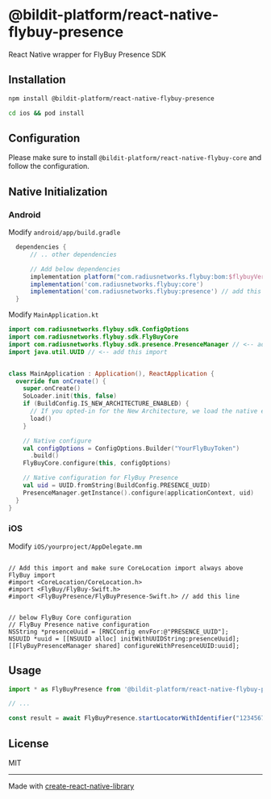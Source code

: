 # @bildit-platform/react-native-flybuy-presence

React Native wrapper for FlyBuy Presence SDK

## Installation

```sh
npm install @bildit-platform/react-native-flybuy-presence

cd ios && pod install
```

## Configuration

Please make sure to install `@bildit-platform/react-native-flybuy-core` and follow the configuration.


## Native Initialization

### Android

Modify `android/app/build.gradle`

```gradle
  dependencies {
      // .. other dependencies

      // Add below dependencies
      implementation platform("com.radiusnetworks.flybuy:bom:$flybuyVersion")
      implementation('com.radiusnetworks.flybuy:core')
      implementation('com.radiusnetworks.flybuy:presence') // add this line
  }
```

Modify `MainApplication.kt`

```kotlin
import com.radiusnetworks.flybuy.sdk.ConfigOptions
import com.radiusnetworks.flybuy.sdk.FlyBuyCore
import com.radiusnetworks.flybuy.sdk.presence.PresenceManager // <-- add this import
import java.util.UUID // <-- add this import


class MainApplication : Application(), ReactApplication {
  override fun onCreate() {
    super.onCreate()
    SoLoader.init(this, false)
    if (BuildConfig.IS_NEW_ARCHITECTURE_ENABLED) {
      // If you opted-in for the New Architecture, we load the native entry point for this app.
      load()
    }

    // Native configure
    val configOptions = ConfigOptions.Builder("YourFlyBuyToken")
      .build()
    FlyBuyCore.configure(this, configOptions)

    // Native configuration for FlyBuy Presence
    val uid = UUID.fromString(BuildConfig.PRESENCE_UUID)
    PresenceManager.getInstance().configure(applicationContext, uid)
  }
}
```


### iOS


Modify `iOS/yourproject/AppDelegate.mm`

```objc

// Add this import and make sure CoreLocation import always above FlyBuy import
#import <CoreLocation/CoreLocation.h>
#import <FlyBuy/FlyBuy-Swift.h>
#import <FlyBuyPresence/FlyBuyPresence-Swift.h> // add this line

```

```objc

// below FlyBuy Core configuration
// FlyBuy Presence native configuration
NSString *presenceUuid = [RNCConfig envFor:@"PRESENCE_UUID"];
NSUUID *uuid = [[NSUUID alloc] initWithUUIDString:presenceUuid];
[[FlyBuyPresenceManager shared] configureWithPresenceUUID:uuid];
```

## Usage


```js
import * as FlyBuyPresence from '@bildit-platform/react-native-flybuy-presence';

// ...

const result = await FlyBuyPresence.startLocatorWithIdentifier("12345678", "{'key':'value'}");
```

## License

MIT

---

Made with [create-react-native-library](https://github.com/callstack/react-native-builder-bob)


